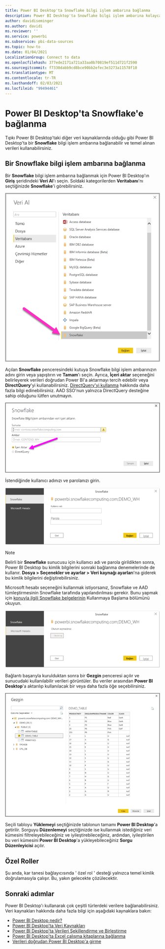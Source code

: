 ```yaml
---
title: Power BI Desktop'ta Snowflake bilgi işlem ambarına bağlanma
description: Power BI Desktop'ta Snowflake bilgi işlem ambarına kolayca bağlanma ve bu ambarı kullanma
author: davidiseminger
ms.author: davidi
ms.reviewer: ''
ms.service: powerbi
ms.subservice: pbi-data-sources
ms.topic: how-to
ms.date: 01/04/2021
LocalizationGroup: Connect to data
ms.openlocfilehash: 377ede2171a721a33aa0b70819ef511d721f2590
ms.sourcegitcommit: f7330dabb9cd8bce90bb2efec3e3273a11578f10
ms.translationtype: MT
ms.contentlocale: tr-TR
ms.lasthandoff: 02/03/2021
ms.locfileid: "99494461"
---
```

# <a name="connect-to-snowflake-in-power-bi-desktop"></a>Power BI Desktop'ta Snowflake'e bağlanma
Tıpkı Power BI Desktop'taki diğer veri kaynaklarında olduğu gibi Power BI Desktop'ta bir **Snowflake** bilgi işlem ambarına bağlanabilir ve temel alınan verileri kullanabilirsiniz. 

## <a name="connect-to-a-snowflake-computing-warehouse"></a>Bir Snowflake bilgi işlem ambarına bağlanma
Bir **Snowflake** bilgi işlem ambarına bağlanmak için Power BI Desktop'ın **Giriş** şeridindeki **Veri Al**'ı seçin. Soldaki kategorilerden **Veritabanı**'nı seçtiğinizde **Snowflake**'i görebilirsiniz.

![Snowflake veritabanı seçimini gösteren Veri Al iletişim kutusunun ekran görüntüsü.](media/desktop-connect-snowflake/connect-snowflake-2b.png)

Açılan **Snowflake** penceresindeki kutuya Snowflake bilgi işlem ambarınızın adını girin veya yapıştırın ve **Tamam**'ı seçin. Ayrıca, **İçeri aktar** seçeneğini belirleyerek verileri doğrudan Power BI'a aktarmayı tercih edebilir veya **DirectQuery**'yi kullanabilirsiniz. [DirectQuery'yi kullanma](desktop-use-directquery.md) hakkında daha fazla bilgi edinebilirsiniz. AAD SSO'nun yalnızca DirectQuery desteğine sahip olduğunu lütfen unutmayın.

![Radyoyu içeri aktar düğmesinin seçili olduğunu gösteren Snowflake iletişim kutusunun ekran görüntüsü.](media/desktop-connect-snowflake/connect-snowflake-3.png)

İstendiğinde kullanıcı adınızı ve parolanızı girin.

![Kullanıcı Adı ve Parola alanlarını gösteren Snowflake kimlik bilgileri isteminin ekran görüntüsü.](media/desktop-connect-snowflake/connect-snowflake-4.png)

> [!NOTE]
> Belirli bir **Snowflake** sunucusu için kullanıcı adı ve parola girildikten sonra, Power BI Desktop bu kimlik bilgilerini sonraki bağlanma denemelerinde de kullanır. **Dosya > Seçenekler ve ayarlar > Veri kaynağı ayarları**'na giderek bu kimlik bilgilerini değiştirebilirsiniz.
> 
> 

Microsoft hesabı seçeneğini kullanmak istiyorsanız, Snowflake ve AAD tümleştirmesinin Snowflake tarafında yapılandırılması gerekir. Bunu yapmak için [konuyla ilgili Snowflake belgelerinin](https://docs.snowflake.net/manuals/user-guide/oauth-powerbi.html#power-bi-sso-to-snowflake) Kullanmaya Başlama bölümünü okuyun.

![Snowflake bağlayıcısında Microsoft hesabı kimlik doğrulaması türü.](media/desktop-connect-snowflake/connect-snowflake-6.png)


Bağlantı başarıyla kurulduktan sonra bir **Gezgin** penceresi açılır ve sunucudaki kullanılabilir verileri görüntüler. Bu veriler arasından **Power BI Desktop**'a aktarılıp kullanılacak bir veya daha fazla öğe seçebilirsiniz.

![ODBC Bağlantı kurulamamasına neden olan 28000 Hatası.](media/desktop-connect-snowflake/connect-snowflake-5.png)

Seçili tabloyu **Yüklemeyi** seçtiğinizde tablonun tamamı **Power BI Desktop**'a getirilir. Sorguyu **Düzenlemeyi** seçtiğinizde ise kullanmak istediğiniz veri kümesini filtreleyebileceğiniz ve iyileştirebileceğiniz, ardından, iyileştirilen bu veri kümesini **Power BI Desktop**'a yükleyebileceğiniz **Sorgu Düzenleyicisi** açılır.

## <a name="custom-roles"></a>Özel Roller

Şu anda, kar tanesi bağlayıcısında ' özel rol ' desteği yalnızca temel kimlik doğrulamasıyla çalışır. Bu, yakın gelecekte çözülecektir.

## <a name="next-steps"></a>Sonraki adımlar
Power BI Desktop'ı kullanarak çok çeşitli türlerdeki verilere bağlanabilirsiniz. Veri kaynakları hakkında daha fazla bilgi için aşağıdaki kaynaklara bakın:

* [Power BI Desktop nedir?](../fundamentals/desktop-what-is-desktop.md)
* [Power BI Desktop'ta Veri Kaynakları](desktop-data-sources.md)
* [Power BI Desktop'ta Verileri Şekillendirme ve Birleştirme](desktop-shape-and-combine-data.md)
* [Power BI Desktop'ta Excel çalışma kitaplarına bağlanma](desktop-connect-excel.md)   
* [Verileri doğrudan Power BI Desktop'a girme](desktop-enter-data-directly-into-desktop.md)   
